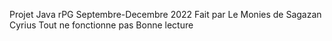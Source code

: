 Projet Java rPG Septembre-Decembre 2022
Fait par Le Monies de Sagazan Cyrius
Tout ne fonctionne pas 
Bonne lecture